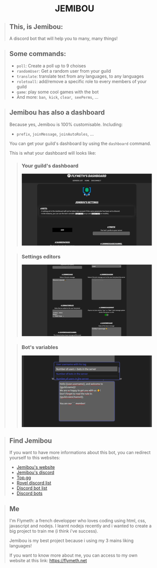 # JEMIBOU
> ## This, is Jemibou:
> A discord bot that will help you to many, many things!

> ## Some commands:
> - `poll`: Create a poll up to 9 choises
> - `randomUser`: Get a random user from your guild
> - `translate`: translate text from any languages, to any languages
> - `roletoall`: add/remove a specific role to every members of your guild
> - `game`: play some cool games with the bot
> - And more: `ban`,` kick`, `clear`,` seePerms`, ...

> ## Jemibou has also a dashboard
> Because yes, Jemibou is 100% customisable. Including:
> - `prefix`, `joinMessage`, `joinAutoRoles`, ...
> 
> You can get your guild's dashboard by using the `dashboard` command.
> 
> This is what your dashboard will looks like:
> > ### Your guild's dashboard
> > ![Jemibou's guild dashboard](screenshots/dashboard1.png)
> 
> > ### Settings editors
> > ![Jemibou's guild settings](screenshots/dashboard2.png)
> 
> > ### Bot's variables
> > ![Bot's variables on joinMessageDM](screenshots/dashboard3.png)

> ## Find Jemibou
> If you want to have more informations about this bot, you can redirect yourself to this websites:
> - [Jemibou's website](http://jemibou.tk)
> - [Jemibou's discord](https://discord.gg/CPKfxVGTCe)
> - [Top.gg](https://top.gg/bot/859139199172083713)
> - [Rovel discord list](https://discord.rovelstars.com/bots/859139199172083713)
> - [Discord bot list](https://discordbotlist.com/bots/jemibou)
> - [Discord bots](https://discord.bots.gg/bots/859139199172083713)

> ## Me
> I'm Flymeth: a french developper who loves coding using html, css, javascript and nodejs. I learnt nodejs recently and i wanted to create a big project to train me (i think i've success).
> 
> Jemibou is my best project because i using my 3 mains liking languages!
> 
> If you want to know more about me, you can access to my own website at this link: https://flymeth.net

<style>
    h1 {text-align: center}
</style>